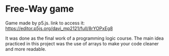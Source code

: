 # Free-Way game
Game made by p5.js.
link to access it:
 https://editor.p5js.org/davi_mp2121/full/8rYOPxEg8

It was done as the final work of a programming logic course.
The main idea practiced in this project was the use of arrays to make your code cleaner and more readable.

